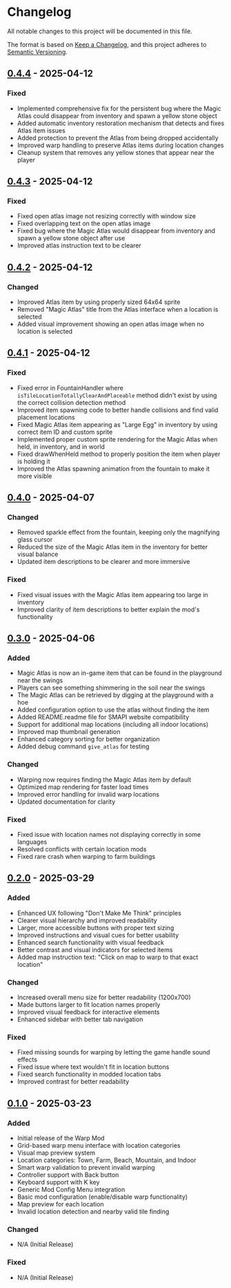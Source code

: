 # Changelog

All notable changes to this project will be documented in this file.

The format is based on [Keep a Changelog](https://keepachangelog.com/en/1.0.0/),
and this project adheres to [Semantic Versioning](https://semver.org/spec/v2.0.0.html).

## [0.4.4] - 2025-04-12

### Fixed
- Implemented comprehensive fix for the persistent bug where the Magic Atlas could disappear from inventory and spawn a yellow stone object
- Added automatic inventory restoration mechanism that detects and fixes Atlas item issues
- Added protection to prevent the Atlas from being dropped accidentally
- Improved warp handling to preserve Atlas items during location changes
- Cleanup system that removes any yellow stones that appear near the player

## [0.4.3] - 2025-04-12

### Fixed
- Fixed open atlas image not resizing correctly with window size
- Fixed overlapping text on the open atlas image
- Fixed bug where the Magic Atlas would disappear from inventory and spawn a yellow stone object after use
- Improved atlas instruction text to be clearer

## [0.4.2] - 2025-04-12

### Changed
- Improved Atlas item by using properly sized 64x64 sprite
- Removed "Magic Atlas" title from the Atlas interface when a location is selected
- Added visual improvement showing an open atlas image when no location is selected

## [0.4.1] - 2025-04-12

### Fixed
- Fixed error in FountainHandler where `isTileLocationTotallyClearAndPlaceable` method didn't exist by using the correct collision detection method
- Improved item spawning code to better handle collisions and find valid placement locations
- Fixed Magic Atlas item appearing as "Large Egg" in inventory by using correct item ID and custom sprite
- Implemented proper custom sprite rendering for the Magic Atlas when held, in inventory, and in world
- Fixed drawWhenHeld method to properly position the item when player is holding it
- Improved the Atlas spawning animation from the fountain to make it more visible

## [0.4.0] - 2025-04-07

### Changed
- Removed sparkle effect from the fountain, keeping only the magnifying glass cursor
- Reduced the size of the Magic Atlas item in the inventory for better visual balance
- Updated item descriptions to be clearer and more immersive

### Fixed
- Fixed visual issues with the Magic Atlas item appearing too large in inventory
- Improved clarity of item descriptions to better explain the mod's functionality

## [0.3.0] - 2025-04-06

### Added
- Magic Atlas is now an in-game item that can be found in the playground near the swings
- Players can see something shimmering in the soil near the swings
- The Magic Atlas can be retrieved by digging at the playground with a hoe
- Added configuration option to use the atlas without finding the item
- Added README.readme file for SMAPI website compatibility
- Support for additional map locations (including all indoor locations)
- Improved map thumbnail generation
- Enhanced category sorting for better organization
- Added debug command `give_atlas` for testing

### Changed
- Warping now requires finding the Magic Atlas item by default
- Optimized map rendering for faster load times
- Improved error handling for invalid warp locations
- Updated documentation for clarity

### Fixed
- Fixed issue with location names not displaying correctly in some languages
- Resolved conflicts with certain location mods
- Fixed rare crash when warping to farm buildings

## [0.2.0] - 2025-03-29

### Added
- Enhanced UX following "Don't Make Me Think" principles
- Clearer visual hierarchy and improved readability
- Larger, more accessible buttons with proper text sizing
- Improved instructions and visual cues for better usability
- Enhanced search functionality with visual feedback
- Better contrast and visual indicators for selected items
- Added map instruction text: "Click on map to warp to that exact location"

### Changed
- Increased overall menu size for better readability (1200x700)
- Made buttons larger to fit location names properly
- Improved visual feedback for interactive elements
- Enhanced sidebar with better tab navigation

### Fixed
- Fixed missing sounds for warping by letting the game handle sound effects
- Fixed issue where text wouldn't fit in location buttons
- Fixed search functionality in modded location tabs
- Improved contrast for better readability

## [0.1.0] - 2025-03-23

### Added
- Initial release of the Warp Mod
- Grid-based warp menu interface with location categories
- Visual map preview system
- Location categories: Town, Farm, Beach, Mountain, and Indoor
- Smart warp validation to prevent invalid warping
- Controller support with Back button
- Keyboard support with K key
- Generic Mod Config Menu integration
- Basic mod configuration (enable/disable warp functionality)
- Map preview for each location
- Invalid location detection and nearby valid tile finding

### Changed
- N/A (Initial Release)

### Fixed
- N/A (Initial Release)

[0.4.4]: https://github.com/yourusername/stardew-magic-atlas/releases/tag/v0.4.4
[0.4.3]: https://github.com/yourusername/stardew-magic-atlas/releases/tag/v0.4.3
[0.4.2]: https://github.com/yourusername/stardew-magic-atlas/releases/tag/v0.4.2
[0.4.1]: https://github.com/yourusername/stardew-magic-atlas/releases/tag/v0.4.1
[0.4.0]: https://github.com/yourusername/stardew-magic-atlas/releases/tag/v0.4.0
[0.3.0]: https://github.com/yourusername/stardew-magic-atlas/releases/tag/v0.3.0
[0.2.0]: https://github.com/yourusername/stardew-magic-atlas/releases/tag/v0.2.0
[0.1.0]: https://github.com/yourusername/stardew-magic-atlas/releases/tag/v0.1.0